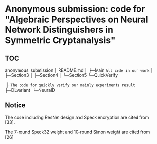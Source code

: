 # Anonymous submission: code for "Algebraic Perspectives on Neural Network Distinguishers in Symmetric Cryptanalysis"
## TOC

anonymous_submission
  │  README.md
  │
  ├─Main `All code in our work`
  │  ├─Section3 
  │  ├─Section4
  │  └─Section5
  └─QuickVerify

​     ├ `The code for quickly verify our mainly experiments result`
​     ├─DLvariant
​     └─NeuralD



## Notice

The code including ResNet design and Speck encryption are cited from [33].

The 7-round Speck32 weight and 10-round Simon weight are cited from [26]



## 